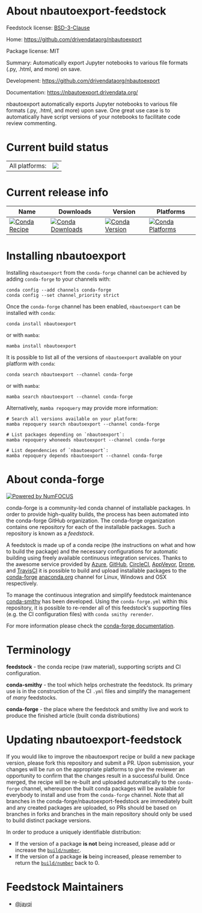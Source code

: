 About nbautoexport-feedstock
============================

Feedstock license: [BSD-3-Clause](https://github.com/conda-forge/nbautoexport-feedstock/blob/main/LICENSE.txt)

Home: https://github.com/drivendataorg/nbautoexport

Package license: MIT

Summary: Automatically export Jupyter notebooks to various file formats (.py, .html, and more) on save.

Development: https://github.com/drivendataorg/nbautoexport

Documentation: https://nbautoexport.drivendata.org/

nbautoexport automatically exports Jupyter notebooks to various file formats (.py, .html, and more)
upon save. One great use case is to automatically have script versions of your notebooks to
facilitate code review commenting.


Current build status
====================


<table><tr><td>All platforms:</td>
    <td>
      <a href="https://dev.azure.com/conda-forge/feedstock-builds/_build/latest?definitionId=10436&branchName=main">
        <img src="https://dev.azure.com/conda-forge/feedstock-builds/_apis/build/status/nbautoexport-feedstock?branchName=main">
      </a>
    </td>
  </tr>
</table>

Current release info
====================

| Name | Downloads | Version | Platforms |
| --- | --- | --- | --- |
| [![Conda Recipe](https://img.shields.io/badge/recipe-nbautoexport-green.svg)](https://anaconda.org/conda-forge/nbautoexport) | [![Conda Downloads](https://img.shields.io/conda/dn/conda-forge/nbautoexport.svg)](https://anaconda.org/conda-forge/nbautoexport) | [![Conda Version](https://img.shields.io/conda/vn/conda-forge/nbautoexport.svg)](https://anaconda.org/conda-forge/nbautoexport) | [![Conda Platforms](https://img.shields.io/conda/pn/conda-forge/nbautoexport.svg)](https://anaconda.org/conda-forge/nbautoexport) |

Installing nbautoexport
=======================

Installing `nbautoexport` from the `conda-forge` channel can be achieved by adding `conda-forge` to your channels with:

```
conda config --add channels conda-forge
conda config --set channel_priority strict
```

Once the `conda-forge` channel has been enabled, `nbautoexport` can be installed with `conda`:

```
conda install nbautoexport
```

or with `mamba`:

```
mamba install nbautoexport
```

It is possible to list all of the versions of `nbautoexport` available on your platform with `conda`:

```
conda search nbautoexport --channel conda-forge
```

or with `mamba`:

```
mamba search nbautoexport --channel conda-forge
```

Alternatively, `mamba repoquery` may provide more information:

```
# Search all versions available on your platform:
mamba repoquery search nbautoexport --channel conda-forge

# List packages depending on `nbautoexport`:
mamba repoquery whoneeds nbautoexport --channel conda-forge

# List dependencies of `nbautoexport`:
mamba repoquery depends nbautoexport --channel conda-forge
```


About conda-forge
=================

[![Powered by
NumFOCUS](https://img.shields.io/badge/powered%20by-NumFOCUS-orange.svg?style=flat&colorA=E1523D&colorB=007D8A)](https://numfocus.org)

conda-forge is a community-led conda channel of installable packages.
In order to provide high-quality builds, the process has been automated into the
conda-forge GitHub organization. The conda-forge organization contains one repository
for each of the installable packages. Such a repository is known as a *feedstock*.

A feedstock is made up of a conda recipe (the instructions on what and how to build
the package) and the necessary configurations for automatic building using freely
available continuous integration services. Thanks to the awesome service provided by
[Azure](https://azure.microsoft.com/en-us/services/devops/), [GitHub](https://github.com/),
[CircleCI](https://circleci.com/), [AppVeyor](https://www.appveyor.com/),
[Drone](https://cloud.drone.io/welcome), and [TravisCI](https://travis-ci.com/)
it is possible to build and upload installable packages to the
[conda-forge](https://anaconda.org/conda-forge) [anaconda.org](https://anaconda.org/)
channel for Linux, Windows and OSX respectively.

To manage the continuous integration and simplify feedstock maintenance
[conda-smithy](https://github.com/conda-forge/conda-smithy) has been developed.
Using the ``conda-forge.yml`` within this repository, it is possible to re-render all of
this feedstock's supporting files (e.g. the CI configuration files) with ``conda smithy rerender``.

For more information please check the [conda-forge documentation](https://conda-forge.org/docs/).

Terminology
===========

**feedstock** - the conda recipe (raw material), supporting scripts and CI configuration.

**conda-smithy** - the tool which helps orchestrate the feedstock.
                   Its primary use is in the construction of the CI ``.yml`` files
                   and simplify the management of *many* feedstocks.

**conda-forge** - the place where the feedstock and smithy live and work to
                  produce the finished article (built conda distributions)


Updating nbautoexport-feedstock
===============================

If you would like to improve the nbautoexport recipe or build a new
package version, please fork this repository and submit a PR. Upon submission,
your changes will be run on the appropriate platforms to give the reviewer an
opportunity to confirm that the changes result in a successful build. Once
merged, the recipe will be re-built and uploaded automatically to the
`conda-forge` channel, whereupon the built conda packages will be available for
everybody to install and use from the `conda-forge` channel.
Note that all branches in the conda-forge/nbautoexport-feedstock are
immediately built and any created packages are uploaded, so PRs should be based
on branches in forks and branches in the main repository should only be used to
build distinct package versions.

In order to produce a uniquely identifiable distribution:
 * If the version of a package **is not** being increased, please add or increase
   the [``build/number``](https://docs.conda.io/projects/conda-build/en/latest/resources/define-metadata.html#build-number-and-string).
 * If the version of a package **is** being increased, please remember to return
   the [``build/number``](https://docs.conda.io/projects/conda-build/en/latest/resources/define-metadata.html#build-number-and-string)
   back to 0.

Feedstock Maintainers
=====================

* [@jayqi](https://github.com/jayqi/)

